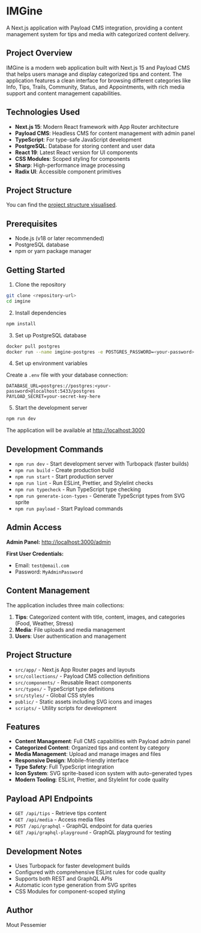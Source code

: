 # IMGine

A Next.js application with Payload CMS integration, providing a content management system for tips and media with categorized content delivery.

## Project Overview

IMGine is a modern web application built with Next.js 15 and Payload CMS that helps users manage and display categorized tips and content. The application features a clean interface for browsing different categories like Info, Tips, Trails, Community, Status, and Appointments, with rich media support and content management capabilities.

## Technologies Used

- **Next.js 15**: Modern React framework with App Router architecture
- **Payload CMS**: Headless CMS for content management with admin panel
- **TypeScript**: For type-safe JavaScript development
- **PostgreSQL**: Database for storing content and user data
- **React 19**: Latest React version for UI components
- **CSS Modules**: Scoped styling for components
- **Sharp**: High-performance image processing
- **Radix UI**: Accessible component primitives

## Project Structure

You can find the [project structure visualised](<https://tree.nathanfriend.com/?s=(%27optiZs!(%27fancy!true~fullPath!falW~trailingSlash!true~rootDot!falW)~source!(%27source!%27.8CLAUDE.md8es%22mediaVoceanBVskiingB3Ynext-env.d68next.O68node_modules8packI-lock.jsZ8packI.jsZ8H-X68publicViFs3*4spritesheet.svg34imIs352cyan-background.png352oceanB352skiingB35YREADME.md8scripts34generate-iF-X68WedVREADME.mdVWed-data634Wed68srcVapp3J%7Bapp%7D92layoutN2pI7JpIN4tips954general9552%5Bid%5D955JerrorN55JpI7*55*4pIN552pI7*554pI6x3J%7BH%7D92admin9J%5B%5B...Wgments%5D%5D9*Jnot-foundN**4pIN*4importMap.js92api9J%5B...slug%5D9**QJgraphql9**Q*4graphql-playground9*5Q4layout6x3JfaviF.ico3*4global-error6xVcollectiZs3JMedia63JTips63*4UWrs6VcompZents3J%2392%23N4G3Jcard92card7JcardN4G3JiF94iF6x3JK92K7JKN4G3JWarch92G92Warch7*4Warch6x3*4Wlect3*52G3*52Wlect754Wlect6xVmigratiZsVH-generated-schema6VH-X6VH.O6Vstyles3*4globals.css34X352iFs6354G8style%22tsO.jsZ%5Cn4tsO6buildinfo%27)~versiZ!%271%27)*%E2%94%82z%200%E2%94%80%E2%94%80%202%E2%94%9C03%5Cn*4%E2%94%9405zz6.ts7.module.css3*8%5Cn293**B-visual.pngFcZGindex6HpayloadIageJ*2KiF-circleN6x9OFfigQ4route69V32WseXtypesY4swallowingB8Zonz%20%20%22lint.O.mjs8%23back-buttZ%01%23%22zZYXWVQONKJIHGFB987654320*>).

## Prerequisites

- Node.js (v18 or later recommended)
- PostgreSQL database
- npm or yarn package manager

## Getting Started

1. Clone the repository

```bash
git clone <repository-url>
cd imgine
```

2. Install dependencies

```bash
npm install
```

3. Set up PostgreSQL database

```bash
docker pull postgres
docker run --name imgine-postgres -e POSTGRES_PASSWORD=<your-password> -d -p 5433:5432 postgres
```

4. Set up environment variables

Create a `.env` file with your database connection:

```env
DATABASE_URL=postgres://postgres:<your-password>@localhost:5433/postgres
PAYLOAD_SECRET=your-secret-key-here
```

5. Start the development server

```bash
npm run dev
```

The application will be available at <http://localhost:3000>

## Development Commands

- `npm run dev` - Start development server with Turbopack (faster builds)
- `npm run build` - Create production build
- `npm run start` - Start production server
- `npm run lint` - Run ESLint, Prettier, and Stylelint checks
- `npm run typecheck` - Run TypeScript type checking
- `npm run generate-icon-types` - Generate TypeScript types from SVG sprite
- `npm run payload` - Start Payload commands

## Admin Access

**Admin Panel:** <http://localhost:3000/admin>

**First User Credentials:**

- Email: `test@email.com`
- Password: `MyAdminPassword`

## Content Management

The application includes three main collections:

1. **Tips**: Categorized content with title, content, images, and categories (Food, Weather, Stress)
2. **Media**: File uploads and media management
3. **Users**: User authentication and management

## Project Structure

- `src/app/` - Next.js App Router pages and layouts
- `src/collections/` - Payload CMS collection definitions
- `src/components/` - Reusable React components
- `src/types/` - TypeScript type definitions
- `src/styles/` - Global CSS styles
- `public/` - Static assets including SVG icons and images
- `scripts/` - Utility scripts for development

## Features

- **Content Management**: Full CMS capabilities with Payload admin panel
- **Categorized Content**: Organized tips and content by category
- **Media Management**: Upload and manage images and files
- **Responsive Design**: Mobile-friendly interface
- **Type Safety**: Full TypeScript integration
- **Icon System**: SVG sprite-based icon system with auto-generated types
- **Modern Tooling**: ESLint, Prettier, and Stylelint for code quality

## Payload API Endpoints

- `GET /api/tips` - Retrieve tips content
- `GET /api/media` - Access media files
- `POST /api/graphql` - GraphQL endpoint for data queries
- `GET /api/graphql-playground` - GraphQL playground for testing

## Development Notes

- Uses Turbopack for faster development builds
- Configured with comprehensive ESLint rules for code quality
- Supports both REST and GraphQL APIs
- Automatic icon type generation from SVG sprites
- CSS Modules for component-scoped styling

## Author

Mout Pessemier
